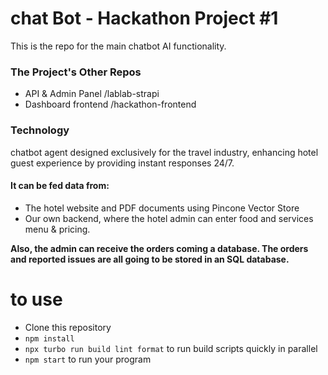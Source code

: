 # chat Bot -  Hackathon Project #1
This is the repo for the main chatbot AI functionality. 

### The Project's Other Repos
- API & Admin Panel /lablab-strapi
- Dashboard frontend /hackathon-frontend

### Technology
chatbot agent designed exclusively for the travel industry, enhancing hotel guest experience by providing instant responses 24/7. 

#### It can be fed data from: 
- The hotel website and PDF documents using Pincone Vector Store
- Our own backend, where the hotel admin can enter food and services menu & pricing.
  
**Also, the admin can receive the orders coming a database. The orders and reported issues are all going to be stored in an SQL database.**

#  to use
- Clone this repository
- `npm install`
- `npx turbo run build lint format` to run build scripts quickly in parallel
- `npm start` to run your program
